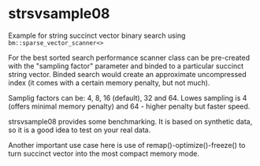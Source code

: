 # strsvsample08

Example for string succinct vector binary search using `bm::sparse_vector_scanner<>`

For the best sorted search performance scanner class can be 
pre-created with the "sampling factor" parameter and binded to a particular 
succinct string vector. Binded search would create an approximate uncompressed 
index (it comes with a certain memory penalty, but not much).

Samplig factors can be: 4, 8, 16 (default), 32 and 64. 
Lowes sampling is 4 (offers minimal memory penalty) and 64 - higher penalty 
but faster speed. 


strsvsample08 provides some benchmarking. It is based on synthetic data, 
so it is a good idea to test on your real data.

Another important use case here is use of remap()-optimize()-freeze()
to turn succinct vector into the most compact memory mode.
 
